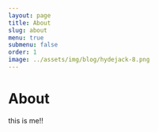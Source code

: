 ```yaml
---
layout: page
title: About
slug: about
menu: true
submenu: false
order: 1
image: ../assets/img/blog/hydejack-8.png
---
```


# About

this is me!!